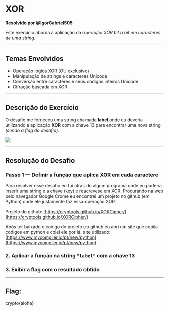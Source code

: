 # XOR  
**Resolvido por @IgorGabriel505**  

Este exercício aborda a aplicação da operação *XOR bit a bit em caracteres de uma string*.

---

## Temas Envolvidos

- Operação lógica XOR (OU exclusivo)  
- Manipulação de strings e caracteres Unicode  
- Conversão entre caracteres e seus códigos inteiros Unicode  
- Cifração baseada em XOR

---

## Descrição do Exercício

O desafio me forneceu uma string chamada **label** onde eu deveria utilizando a aplicação **XOR** com a chave 13 para encontrar uma nova string *(sendo a flag do desafio)*.  

![](Imagens_label/1.png)

---

## Resolução do Desafio

### Passo 1 — Definir a função que aplica XOR em cada caractere
Para resolver esse desafio eu fui atras de algum programa onde eu poderia inserir uma string e a chave (key) e rescrevese em XOR.
Procurando na web pelo navegador Google Crome eu encontrei um projeto no github (em Python) onde ele justamente faz essa operação XOR.

Projeto do github:   [https://cryptools.github.io/XORCipher/](https://cryptools.github.io/XORCipher/)  

Após ter baixado o codigo do projeto do github eu abri um site que copila codigos em python e colei ele por lá.
site utilizado: [https://www.mycompiler.io/pt/new/python](https://www.mycompiler.io/pt/new/python)


### 2. Aplicar a função na string `"label"` com a chave 13

### 3. Exibir a flag com o resultado obtido

---

## Flag:
crypto{aloha}
```

